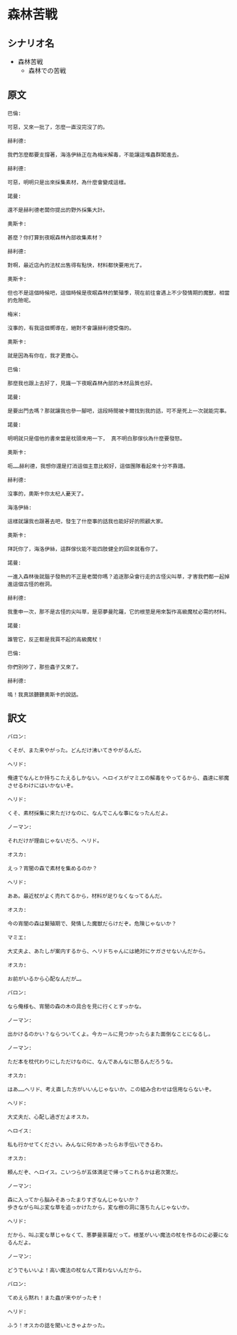 # 森林苦戦
## シナリオ名
 - 森林苦戦
   - 森林での苦戦

## 原文
```
巴倫:

可惡，又來一批了，怎麼一直沒完沒了的。 
```

```
赫利德:

我們怎麼都要支撐著，海洛伊絲正在為梅米解毒，不能讓這堆蟲群闖進去。
```

```
赫利德:

可惡，明明只是出來採集素材，為什麼會變成這樣。
```

```
諾曼:

還不是赫利德老闆你提出的野外採集大計。 
```

```
奧斯卡:

甚麼？你打算到夜眠森林內部收集素材？ 
```

```
赫利德:

對啊，最近店內的法杖出售得有點快，材料都快要用光了。
```

```
奧斯卡:

但也不是這個時候吧，這個時候是夜眠森林的繁殖季，現在前往會遇上不少發情期的魔獸，相當的危險呢。
```

```
梅米:

沒事的，有我這個嚮導在，絕對不會讓赫利德受傷的。
```

```
奧斯卡:

就是因為有你在，我才更擔心。
```

```
巴倫:

那麼我也跟上去好了，見識一下夜眠森林內部的木材品質也好。
```

```
諾曼:

是要出門去嗎？那就讓我也參一腳吧，這段時間被卡爾找到我的話，可不是死上一次就能完事。 
```

```
諾曼:

明明就只是借他的書來當是枕頭來用一下， 真不明白那傢伙為什麼要發怒。
```

```
奧斯卡:

呃……赫利德，我想你還是打消這個主意比較好，這個團隊看起來十分不靠譜。 
```

```
赫利德:

沒事的，奧斯卡你太杞人憂天了。 
```

```
海洛伊絲:

這樣就讓我也跟著去吧，發生了什麼事的話我也能好好的照顧大家。
```

```
奧斯卡:

拜託你了，海洛伊絲，這群傢伙能不能四肢健全的回來就看你了。 
```

```
諾曼:

一進入森林後就腦子發熱的不正是老闆你嗎？追逐那朵會行走的古怪尖叫草，才害我們都一起掉進這個古怪的樹洞。
```

```
赫利德:

我重申一次，那不是古怪的尖叫草，是惡夢曼陀羅，它的根莖是用來製作高級魔杖必需的材料。
```

```
諾曼:

誰管它，反正都是我買不起的高級魔杖！ 
```

```
巴倫:

你們別吵了，那些蟲子又來了。
```

```
赫利德:

嗚！我真該聽聽奧斯卡的說話。 
```

## 訳文

```
バロン:

くそが、また来やがった。どんだけ沸いてきやがるんだ。 
```

```
ヘリド:

俺達でなんとか持ちこたえるしかない。へロイスがマミエの解毒をやってるから、蟲達に邪魔させるわけにはいかないぞ。
```

```
ヘリド:

くそ、素材採集に来ただけなのに、なんでこんな事になったんだよ。
```

```
ノーマン:

それだけが理由じゃないだろ、ヘリド。 
```

```
オスカ:

えっ？宵闇の森で素材を集めるのか？ 
```

```
ヘリド:

ああ。最近杖がよく売れてるから，材料が足りなくなってるんだ。
```

```
オスカ:

今の宵闇の森は繫殖期で、発情した魔獣だらけだぞ。危険じゃないか？
```

```
マミエ:

大丈夫よ、あたしが案内するから、ヘリドちゃんには絶対にケガさせないんだから。
```

```
オスカ:

お前がいるから心配なんだが…。
```

```
バロン:

なら俺様も、宵闇の森の木の具合を見に行くとすっかな。
```

```
ノーマン:

出かけるのかい？ならついてくよ。今カールに見つかったらまた面倒なことになるし。 
```

```
ノーマン:

ただ本を枕代わりにしただけなのに、なんであんなに怒るんだろうな。
```

```
オスカ:

はあ……ヘリド、考え直した方がいいんじゃないか。この組み合わせは信用ならないぞ。 
```

```
ヘリド:

大丈夫だ、心配し過ぎだよオスカ。 
```

```
へロイス:

私も行かせてください。みんなに何かあったらお手伝いできるわ。
```

```
オスカ:

頼んだぞ、へロイス。こいつらが五体満足で帰ってこれるかは君次第だ。
```

```
ノーマン:

森に入ってから脳みそあったまりすぎなんじゃないか？
歩きながら叫ぶ変な草を追っかけたから，変な樹の洞に落ちたんじゃないか。
```

```
ヘリド:

だから、叫ぶ変な草じゃなくて、悪夢曼荼羅だって。根茎がいい魔法の杖を作るのに必要になるんだよ。
```

```
ノーマン:

どうでもいいよ！高い魔法の杖なんて買わないんだから。
```

```
バロン:

てめえら黙れ！また蟲が来やがったぞ！
```

```
ヘリド:

ふう！オスカの話を聞いときゃよかった。 
```
